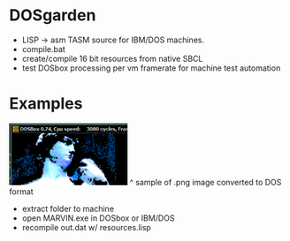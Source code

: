 # DOSgarden
* LISP -> asm TASM source for IBM/DOS machines.
* compile.bat
* create/compile 16 bit resources from native SBCL
* test DOSbox processing per vm framerate for machine test automation

# Examples

![sample](https://github.com/olewhalehunter/dosgarden/blob/master/example.png?raw=true)
^ sample of .png image converted to DOS format
* extract folder to machine
* open MARVIN.exe in DOSbox or IBM/DOS
* recompile out.dat w/ resources.lisp